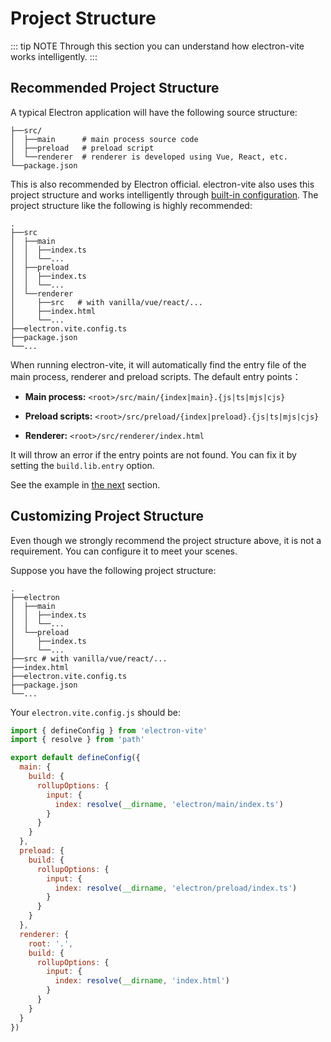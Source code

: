 # Project Structure

::: tip NOTE
Through this section you can understand how electron-vite works intelligently.
:::

## Recommended Project Structure

A typical Electron application will have the following source structure:

```
├──src/
│  ├──main      # main process source code
│  ├──preload   # preload script
│  └──renderer  # renderer is developed using Vue, React, etc.
└──package.json
```

This is also recommended by Electron official. electron-vite also uses this project structure and works intelligently through [built-in configuration](/config/#built-in-config). The project structure like the following is highly recommended:

```{4,7,11}
.
├──src
│  ├──main
│  │  ├──index.ts
│  │  └──...
│  ├──preload
│  │  ├──index.ts
│  │  └──...
│  └──renderer
│     ├──src   # with vanilla/vue/react/...
│     ├──index.html
│     └──...
├──electron.vite.config.ts
├──package.json
└──...
```

When running electron-vite, it will automatically find the entry file of the main process, renderer and preload scripts. The default entry points：

- **Main process:** `<root>/src/main/{index|main}.{js|ts|mjs|cjs}`

- **Preload scripts:** `<root>/src/preload/{index|preload}.{js|ts|mjs|cjs}`

- **Renderer:** `<root>/src/renderer/index.html`

It will throw an error if the entry points are not found. You can fix it by setting the `build.lib.entry` option.

See the example in [the next](#customizing-project-structure) section.

## Customizing Project Structure

Even though we strongly recommend the project structure above, it is not a requirement. You can configure it to meet your scenes.

Suppose you have the following project structure:

```{4,7,10}
.
├──electron
│  ├──main
│  │  ├──index.ts
│  │  └──...
│  └──preload
│     ├──index.ts
│     └──...
├──src # with vanilla/vue/react/...
├──index.html
├──electron.vite.config.ts
├──package.json
└──...
```

Your `electron.vite.config.js` should be:

```js
import { defineConfig } from 'electron-vite'
import { resolve } from 'path'

export default defineConfig({
  main: {
    build: {
      rollupOptions: {
        input: {
          index: resolve(__dirname, 'electron/main/index.ts')
        }
      }
    }
  },
  preload: {
    build: {
      rollupOptions: {
        input: {
          index: resolve(__dirname, 'electron/preload/index.ts')
        }
      }
    }
  },
  renderer: {
    root: '.',
    build: {
      rollupOptions: {
        input: {
          index: resolve(__dirname, 'index.html')
        }
      }
    }
  }
})
```

